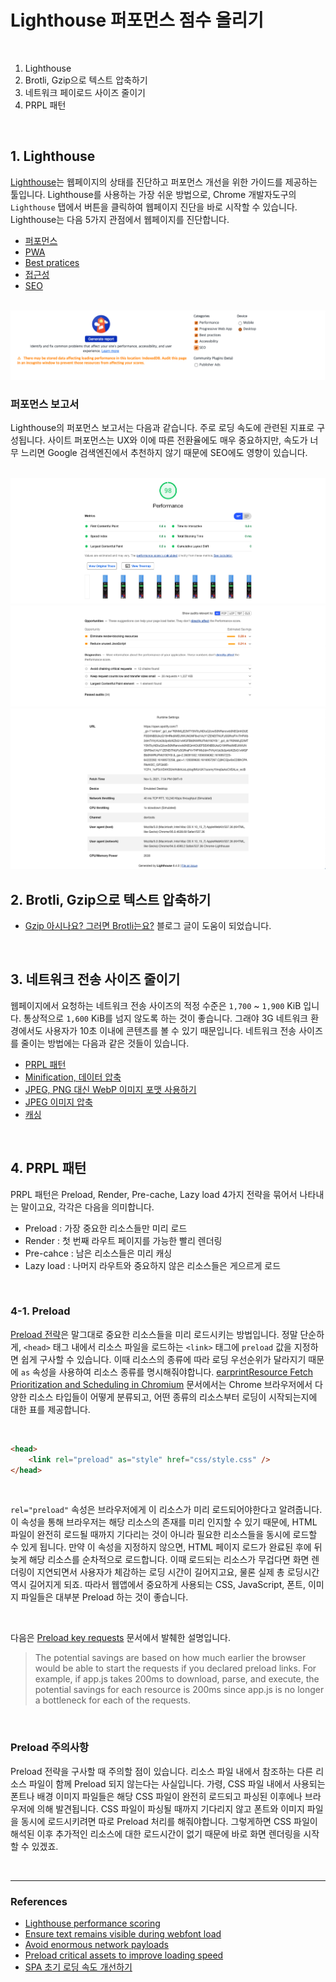# Lighthouse 퍼포먼스 점수 올리기

<br>

1. Lighthouse
2. Brotli, Gzip으로 텍스트 압축하기
3. 네트워크 페이로드 사이즈 줄이기
4. PRPL 패턴

<br>

## 1. Lighthouse

[Lighthouse](https://developers.google.com/web/tools/lighthouse/)는 웹페이지의 상태를 진단하고 퍼포먼스 개선을 위한 가이드를 제공하는 툴입니다. Lighthouse를 사용하는 가장 쉬운 방법으로, Chrome 개발자도구의 `Lighthouse` 탭에서 버튼을 클릭하여 웹페이지 진단을 바로 시작할 수 있습니다. Lighthouse는 다음 5가지 관점에서 웹페이지를 진단합니다.

- [퍼포먼스](https://web.dev/performance-scoring/)
- [PWA](https://developer.mozilla.org/en-US/docs/Web/Progressive_web_apps/Introduction)
- [Best pratices](https://web.dev/lighthouse-best-practices/)
- [접근성](https://developer.mozilla.org/en-US/docs/Learn/Accessibility)
- [SEO](https://developer.mozilla.org/en-US/docs/Glossary/SEO)

<br>

<img src="./../img/lighthouse4.png" aria-hidden="true" />

<br>

### 퍼포먼스 보고서

Lighthouse의 퍼포먼스 보고서는 다음과 같습니다. 주로 로딩 속도에 관련된 지표로 구성됩니다. 사이트 퍼포먼스는 UX와 이에 따른 전환율에도 매우 중요하지만, 속도가 너무 느리면 Google 검색엔진에서 추천하지 않기 때문에 SEO에도 영향이 있습니다.

<br>

<img src="./../img/lighthouse1.png" aria-hidden="true" />

<img src="./../img/lighthouse2.png" aria-hidden="true" />

<img src="./../img/lighthouse3.png" aria-hidden="true" />

<br>

## 2. Brotli, Gzip으로 텍스트 압축하기

- [Gzip 아시나요? 그러면 Brotli는요?](https://snyung.com/content/2021-02-11--Brotli) 블로그 글이 도움이 되었습니다.

<br>

## 3. 네트워크 전송 사이즈 줄이기

웹페이지에서 요청하는 네트워크 전송 사이즈의 적정 수준은 `1,700` ~ `1,900` KiB 입니다. 통상적으로 `1,600` KiB를 넘지 않도록 하는 것이 좋습니다. 그래야 3G 네트워크 환경에서도 사용자가 10초 이내에 콘텐츠를 볼 수 있기 때문입니다. 네트워크 전송 사이즈를 줄이는 방법에는 다음과 같은 것들이 있습니다.

- [PRPL 패턴](https://web.dev/apply-instant-loading-with-prpl/)
- [Minification, 데이터 압축](https://web.dev/reduce-network-payloads-using-text-compression/)
- [JPEG, PNG 대신 WebP 이미지 포맷 사용하기](https://web.dev/serve-images-webp/)
- [JPEG 이미지 압축](https://web.dev/use-imagemin-to-compress-images/)
- [캐싱](https://web.dev/reliable/)

<br>

## 4. PRPL 패턴

PRPL 패턴은 Preload, Render, Pre-cache, Lazy load 4가지 전략을 묶어서 나타내는 말이고요, 각각은 다음을 의미합니다.

- Preload : 가장 중요한 리소스들만 미리 로드
- Render : 첫 번째 라우트 페이지를 가능한 빨리 렌더링
- Pre-cahce : 남은 리소스들은 미리 캐싱
- Lazy load : 나머지 라우트와 중요하지 않은 리소스들은 게으르게 로드

<br>

### 4-1. Preload

[Preload 전략](https://web.dev/preload-critical-assets/)은 말그대로 중요한 리소스들을 미리 로드시키는 방법입니다. 정말 단순하게, `<head>` 태그 내에서 리소스 파일을 로드하는 `<link>` 태그에 `preload` 값을 지정하면 쉽게 구사할 수 있습니다. 이때 리소스의 종류에 따라 로딩 우선순위가 달라지기 때문에 `as` 속성을 사용하여 리소스 종류를 명시해줘야합니다. [earprintResource Fetch Prioritization and Scheduling in Chromium](https://docs.google.com/document/d/1bCDuq9H1ih9iNjgzyAL0gpwNFiEP4TZS-YLRp_RuMlc/edit) 문서에서는 Chrome 브라우저에서 다양한 리소스 타입들이 어떻게 분류되고, 어떤 종류의 리소스부터 로딩이 시작되는지에 대한 표를 제공합니다.

<br>

```html
<head>
	<link rel="preload" as="style" href="css/style.css" />
</head>
```

<br />

`rel="preload"` 속성은 브라우저에게 이 리소스가 미리 로드되어야한다고 알려줍니다. 이 속성을 통해 브라우저는 해당 리소스의 존재를 미리 인지할 수 있기 때문에, HTML 파일이 완전히 로드될 때까지 기다리는 것이 아니라 필요한 리소스들을 동시에 로드할 수 있게 됩니다. 만약 이 속성을 지정하지 않으면, HTML 페이지 로드가 완료된 후에 뒤늦게 해당 리소스를 순차적으로 로드합니다. 이때 로드되는 리소스가 무겁다면 화면 렌더링이 지연되면서 사용자가 체감하는 로딩 시간이 길어지고요, 물론 실제 총 로딩시간 역시 길어지게 되죠. 따라서 웹앱에서 중요하게 사용되는 CSS, JavaScript, 폰트, 이미지 파일들은 대부분 Preload 하는 것이 좋습니다.

<br>

다음은 [Preload key requests](https://web.dev/uses-rel-preload/) 문서에서 발췌한 설명입니다.

> The potential savings are based on how much earlier the browser would be able to start the requests if you declared preload links. For example, if app.js takes 200ms to download, parse, and execute, the potential savings for each resource is 200ms since app.js is no longer a bottleneck for each of the requests.

<br>

### Preload 주의사항

Preload 전략을 구사할 때 주의할 점이 있습니다. 리소스 파일 내에서 참조하는 다른 리소스 파일이 함께 Preload 되지 않는다는 사실입니다. 가령, CSS 파일 내에서 사용되는 폰트나 배경 이미지 파일들은 해당 CSS 파일이 완전히 로드되고 파싱된 이후에나 브라우저에 의해 발견됩니다. CSS 파일이 파싱될 때까지 기다리지 않고 폰트와 이미지 파일을 동시에 로드시키려면 따로 Preload 처리를 해줘야합니다. 그렇게하면 CSS 파일이 해석된 이후 추가적인 리소스에 대한 로드시간이 없기 때문에 바로 화면 렌더링을 시작할 수 있겠죠.

<br>

---

### References

- [Lighthouse performance scoring](https://web.dev/performance-scoring/)
- [Ensure text remains visible during webfont load](https://web.dev/font-display/?utm_source=lighthouse&utm_medium=devtools)
- [Avoid enormous network payloads](https://web.dev/total-byte-weight/?utm_source=lighthouse&utm_medium=devtools)
- [Preload critical assets to improve loading speed](https://web.dev/preload-critical-assets/)
- [SPA 초기 로딩 속도 개선하기](https://medium.com/little-big-programming/spa-%EC%B4%88%EA%B8%B0-%EB%A1%9C%EB%94%A9-%EC%86%8D%EB%8F%84-%EA%B0%9C%EC%84%A0%ED%95%98%EA%B8%B0-9db137d25566)
